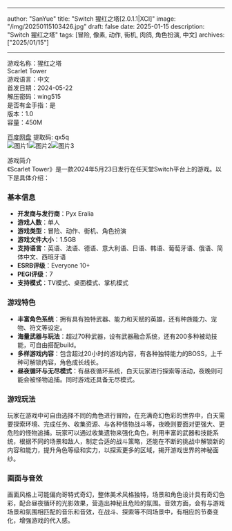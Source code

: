 
---
author: "SanYue"
title: "Switch 猩红之塔[2.0.1.1|XCI]"
image: "/img/20250115103426.jpg"
draft: false
date: 2025-01-15
description: "Switch 猩红之塔"
tags: [冒险, 像素, 动作, 街机, 肉鸽, 角色扮演, 中文]
archives: ["2025/01/15"]

---

游戏名称：猩红之塔   
Scarlet Tower    
游戏语言：中文  
首发日期：2024-05-22  
解压密码：wing515  
是否有金手指：是  
版本：1.0   
容量：450M

[百度网盘](https://pan.baidu.com/s/1Sp-ixFsuX2Zxm8RmQwYfAw) 提取码: qx5q  
![图片1](/img/1466ce.jpg)![图片2](/img/859795.jpg)![图片3](/img/cb3c7d.jpg)  

游戏简介  
《Scarlet Tower》是一款2024年5月23日发行在任天堂Switch平台上的游戏。以下是具体介绍：

### 基本信息
- **开发商与发行商**：Pyx Eralia
- **游戏人数**：单人
- **游戏类型**：冒险、动作、街机、角色扮演
- **游戏文件大小**：1.5GB
- **支持语言**：英语、法语、德语、意大利语、日语、韩语、葡萄牙语、俄语、简体中文、西班牙语
- **ESRB评级**：Everyone 10+
- **PEGI评级**：7
- **支持模式**：TV模式、桌面模式、掌机模式

### 游戏特色
- **丰富角色系统**：拥有具有独特武器、能力和天赋的英雄，还有种族能力、宠物、符文等设定。
- **海量武器与玩法**：超过70种武器，设有武器融合系统，还有200多种被动技能，可自由搭配build。
- **多样游戏内容**：包含超过20小时的游戏内容，有各种独特能力的BOSS，上千种可解锁内容，角色成长线长。
- **昼夜循环与无尽模式**：有昼夜循环系统，白天玩家进行探索等活动，夜晚则可能会被怪物追捕。同时游戏还具备无尽模式。

### 游戏玩法
玩家在游戏中可自由选择不同的角色进行冒险，在充满奇幻色彩的世界中，白天需要探索环境、完成任务、收集资源、与各种怪物战斗等，夜晚则要面对更强大、更危险的怪物追捕。玩家可以通过收集遗物来强化角色，利用丰富的武器和技能系统，根据不同的场景和敌人，制定合适的战斗策略，还能在不断的挑战中解锁新的内容和能力，提升角色等级和实力，以探索更多的区域，揭开游戏世界的神秘面纱。

### 画面与音效
画面风格上可能偏向哥特式奇幻，整体美术风格独特，场景和角色设计具有奇幻色彩，配合昼夜循环的光影效果，营造出神秘且危险的氛围。音效方面，会有与游戏场景和氛围相匹配的音乐和音效，在战斗、探索等不同场景中，有相应的节奏变化，增强游戏的代入感。

